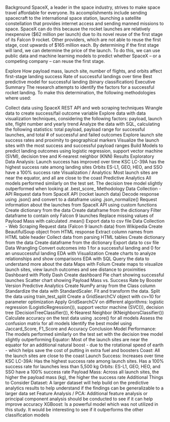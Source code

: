 Background
SpaceX, a leader in the space industry, strives to make space travel affordable for everyone. Its accomplishments include sending spacecraft to the international space station, launching a satellite constellation that provides internet access and sending manned missions to space. SpaceX can do this because the rocket launches are relatively inexpensive ($62 million per launch) due to its novel reuse of the first stage of its Falcon 9 rocket. Other providers, which are not able to reuse the first stage, cost upwards of $165 million each. By determining if the first stage will land, we can determine the price of the launch. To do this, we can use public data and machine learning models to predict whether SpaceX – or a competing company – can reuse the first stage.

Explore
How payload mass, launch site, number of flights, and orbits affect first-stage landing success
Rate of successful landings over time
Best predictive model for successful landing (binary classification)
Executive Summary
The research attempts to identify the factors for a successful rocket landing. To make this determination, the following methodologies where used:

Collect data using SpaceX REST API and web scraping techniques
Wrangle data to create success/fail outcome variable
Explore data with data visualization techniques, considering the following factors: payload, launch site, flight number and yearly trend
Analyze the data with SQL, calculating the following statistics: total payload, payload range for successful launches, and total # of successful and failed outcomes
Explore launch site success rates and proximity to geographical markers
Visualize the launch sites with the most success and successful payload ranges
Build Models to predict landing outcomes using logistic regression, support vector machine (SVM), decision tree and K-nearest neighbor (KNN)
Results
Exploratory Data Analysis:
Launch success has improved over time
KSC LC-39A has the highest success rate among landing sites
Orbits ES-L1, GEO, HEO, and SSO have a 100% success rate
Visualization / Analytics:
Most launch sites are near the equator, and all are close to the coast
Predictive Analytics
All models performed similarly on the test set. The decision tree model slightly outperformed when looking at .best_score_
Methodology
Data Collection - API
Request data from SpaceX API (rocket launch data)
Decode response using .json() and convert to a dataframe using .json_normalize()
Request information about the launches from SpaceX API using custom functions
Create dictionary from the data
Create dataframe from the dictionary
Filter dataframe to contain only Falcon 9 launches
Replace missing values of Payload Mass with calculated .mean()
Export data to csv file
Data Collection - Web Scraping
Request data (Falcon 9 launch data) from Wikipedia
Create BeautifulSoup object from HTML response
Extract column names from HTML table header
Collect data from parsing HTML tables
Create dictionary from the data
Create dataframe from the dictionary
Export data to csv file
Data Wrangling
Convert outcomes into 1 for a successful landing and 0 for an unsuccessful landing
EDA with Visualization
Create charts to analyze relationships and show comparisons
EDA with SQL
Query the data to understand more about the data
Maps with Folium
Create maps to visualize launch sites, view launch outcomes and see distance to proximities
Dashboard with Plotly Dash
Create dashboard
Pie chart showing successful launches
Scatter chart showing Payload Mass vs. Success Rate by Booster Version
Predictive Analytics
Create NumPy array from the Class column
Standardize the data with StandardScaler. Fit and transform the data.
Split the data using train_test_split
Create a GridSearchCV object with cv=10 for parameter optimization
Apply GridSearchCV on different algorithms: logistic regression (LogisticRegression()), support vector machine (SVC()), decision tree (DecisionTreeClassifier()), K-Nearest Neighbor (KNeighborsClassifier())
Calculate accuracy on the test data using .score() for all models
Assess the confusion matrix for all models
Identify the best model using Jaccard_Score, F1_Score and Accuracy
Conclusion
Model Performance: The models performed similarly on the test set with the decision tree model slightly outperforming
Equator: Most of the launch sites are near the equator for an additional natural boost - due to the rotational speed of earth - which helps save the cost of putting in extra fuel and boosters
Coast: All the launch sites are close to the coast
Launch Success: Increases over time
KSC LC-39A: Has the highest success rate among launch sites. Has a 100% success rate for launches less than 5,500 kg
Orbits: ES-L1, GEO, HEO, and SSO have a 100% success rate
Payload Mass: Across all launch sites, the higher the payload mass (kg), the higher the success rate
Additional Things to Consider
Dataset: A larger dataset will help build on the predictive analytics results to help understand if the findings can be generalizable to a larger data set
Feature Analysis / PCA: Additional feature analysis or principal component analysis should be conducted to see if it can help improve accuracy
XGBoost: Is a powerful model which was not utilized in this study. It would be interesting to see if it outperforms the other classification models
